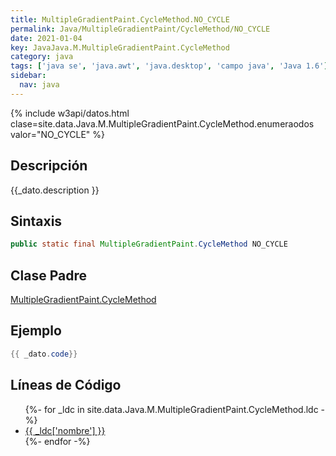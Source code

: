 ```yaml
---
title: MultipleGradientPaint.CycleMethod.NO_CYCLE
permalink: Java/MultipleGradientPaint/CycleMethod/NO_CYCLE
date: 2021-01-04
key: JavaJava.M.MultipleGradientPaint.CycleMethod
category: java
tags: ['java se', 'java.awt', 'java.desktop', 'campo java', 'Java 1.6']
sidebar: 
  nav: java
---
```


{% include w3api/datos.html clase=site.data.Java.M.MultipleGradientPaint.CycleMethod.enumeraodos valor="NO_CYCLE" %}

## Descripción
{{_dato.description }}

## Sintaxis
~~~java
public static final MultipleGradientPaint.CycleMethod NO_CYCLE
~~~

## Clase Padre
[MultipleGradientPaint.CycleMethod](/Java/MultipleGradientPaint/CycleMethod/)

## Ejemplo
~~~java
{{ _dato.code}}
~~~

## Líneas de Código
<ul>
{%- for _ldc in site.data.Java.M.MultipleGradientPaint.CycleMethod.ldc -%}
   <li>
       <a href="{{_ldc['url'] }}">{{ _ldc['nombre'] }}</a>
   </li>
{%- endfor -%}
</ul>
